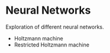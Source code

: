 # Neural Networks
Exploration of different neural networks.

* Holtzmann machine
* Restricted Holtzmann machine
